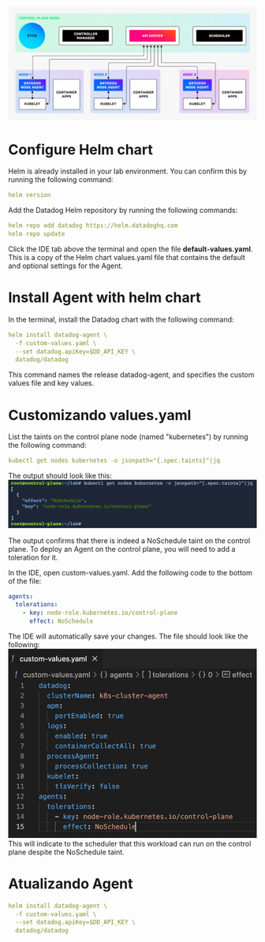 ![img](./images/agent_daemonset%20(1).png)

# Configure Helm chart
Helm is already installed in your lab environment. You can confirm this by running the following command:

```yaml
helm version
```

Add the Datadog Helm repository by running the following commands:
```yaml
helm repo add datadog https://helm.datadoghq.com
helm repo update
```
Click the IDE tab above the terminal and open the file **default-values.yaml**. This is a copy of the Helm chart values.yaml file that contains the default and optional settings for the Agent.

# Install Agent with helm chart

In the terminal, install the Datadog chart with the following command:

```yaml
helm install datadog-agent \
  -f custom-values.yaml \
  --set datadog.apiKey=$DD_API_KEY \
  datadog/datadog
```
This command names the release datadog-agent, and specifies the custom values file and key values.

# Customizando values.yaml

List the taints on the control plane node (named "kubernetes") by running the following command:

```yaml
kubectl get nodes kubernetes -o jsonpath="{.spec.taints}"|jq
```
The output should look like this:
![img](./images/taint-on-control-plane.png)

The output confirms that there is indeed a NoSchedule taint on the control plane. To deploy an Agent on the control plane, you will need to add a toleration for it.

In the IDE, open custom-values.yaml. Add the following code to the bottom of the file:

```yaml
agents:
  tolerations:
    - key: node-role.kubernetes.io/control-plane
      effect: NoSchedule
```
The IDE will automatically save your changes. The file should look like the following:
![img](./images/custom-values-with-toleration.png)
This will indicate to the scheduler that this workload can run on the control plane despite the NoSchedule taint.

# Atualizando Agent 
```yaml
helm install datadog-agent \
  -f custom-values.yaml \
  --set datadog.apiKey=$DD_API_KEY \
  datadog/datadog
```